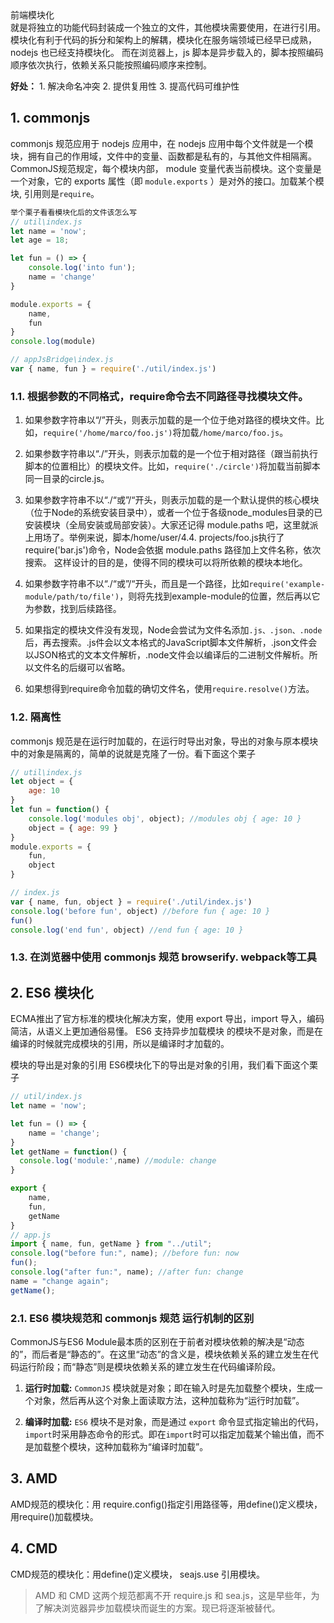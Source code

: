 <div class="title">前端模块化</div>
就是将独立的功能代码封装成一个独立的文件，其他模块需要使用，在进行引用。
模块化有利于代码的拆分和架构上的解耦，模块化在服务端领域已经早已成熟，nodejs 也已经支持模块化。
而在浏览器上，js 脚本是异步载入的，脚本按照编码顺序依次执行，依赖关系只能按照编码顺序来控制。

**好处：** 1. 解决命名冲突 2. 提供复用性 3. 提高代码可维护性


## 1. commonjs
commonjs 规范应用于 nodejs 应用中，在 nodejs 应用中每个文件就是一个模块，拥有自己的作用域，文件中的变量、函数都是私有的，与其他文件相隔离。
CommonJS规范规定，每个模块内部， module 变量代表当前模块。这个变量是一个对象，它的 exports 属性（即 `module.exports` ）是对外的接口。加载某个模块, 引用则是`require`。

```js
举个栗子看看模块化后的文件该怎么写
// util\index.js
let name = 'now';
let age = 18;

let fun = () => {
    console.log('into fun');
    name = 'change'
}

module.exports = {
    name,
    fun
}
console.log(module)

// appJsBridge\index.js
var { name, fun } = require('./util/index.js')
```

### 1.1. 根据参数的不同格式，require命令去不同路径寻找模块文件。
1. 如果参数字符串以“/”开头，则表示加载的是一个位于绝对路径的模块文件。比如，`require('/home/marco/foo.js')`将加载`/home/marco/foo.js`。
2. 如果参数字符串以“./”开头，则表示加载的是一个位于相对路径（跟当前执行脚本的位置相比）的模块文件。比如，`require('./circle')`将加载当前脚本同一目录的circle.js。
3. 如果参数字符串不以“./“或”/“开头，则表示加载的是一个默认提供的核心模块（位于Node的系统安装目录中），或者一个位于各级node_modules目录的已安装模块（全局安装或局部安装）。大家还记得 module.paths 吧，这里就派上用场了。举例来说，脚本/home/user/4.4.
projects/foo.js执行了require('bar.js')命令，Node会依据 module.paths 路径加上文件名称，依次搜索。
这样设计的目的是，使得不同的模块可以将所依赖的模块本地化。
4. 如果参数字符串不以“./“或”/“开头，而且是一个路径，比如`require('example-module/path/to/file')`，则将先找到example-module的位置，然后再以它为参数，找到后续路径。

5. 如果指定的模块文件没有发现，Node会尝试为文件名添加`.js、.json、.node`后，再去搜索。.js件会以文本格式的JavaScript脚本文件解析，.json文件会以JSON格式的文本文件解析，.node文件会以编译后的二进制文件解析。所以文件名的后缀可以省略。

6. 如果想得到require命令加载的确切文件名，使用`require.resolve()`方法。


### 1.2. 隔离性
commonjs 规范是在运行时加载的，在运行时导出对象，导出的对象与原本模块中的对象是隔离的，简单的说就是克隆了一份。看下面这个栗子
```js
// util\index.js
let object = {
    age: 10
}
let fun = function() {
    console.log('modules obj', object); //modules obj { age: 10 }
    object = { age: 99 }
}
module.exports = {
    fun,
    object
}

// index.js
var { name, fun, object } = require('./util/index.js')
console.log('before fun', object) //before fun { age: 10 }
fun()
console.log('end fun', object) //end fun { age: 10 }
```

### 1.3. 在浏览器中使用 commonjs 规范 browserify. webpack等工具

## 2. ES6 模块化
ECMA推出了官方标准的模块化解决方案，使用 export 导出，import 导入，编码简洁，从语义上更加通俗易懂。
ES6 支持异步加载模块 的模块不是对象，而是在编译的时候就完成模块的引用，所以是编译时才加载的。

模块的导出是对象的引用
ES6模块化下的导出是对象的引用，我们看下面这个栗子
```js
// util/index.js
let name = 'now';

let fun = () => {
    name = 'change';
}
let getName = function() {
  console.log('module:',name) //module: change
}

export {
    name,
    fun,
    getName
}
// app.js
import { name, fun, getName } from "../util";
console.log("before fun:", name); //before fun: now
fun();
console.log("after fun:", name); //after fun: change
name = "change again";
getName();
```

### 2.1. ES6 模块规范和 commonjs 规范 运行机制的区别
CommonJS与ES6 Module最本质的区别在于前者对模块依赖的解决是“动态的”，而后者是“静态的”。在这里“动态”的含义是，模块依赖关系的建立发生在代码运行阶段；而“静态”则是模块依赖关系的建立发生在代码编译阶段。

1. **运行时加载:** `CommonJS` 模块就是对象；即在输入时是先加载整个模块，生成一个对象，然后再从这个对象上面读取方法，这种加载称为“运行时加载”。

2. **编译时加载:** `ES6` 模块不是对象，而是通过 `export` 命令显式指定输出的代码，`import`时采用静态命令的形式。即在`import`时可以指定加载某个输出值，而不是加载整个模块，这种加载称为“编译时加载”。

## 3. AMD
AMD规范的模块化：用 require.config()指定引用路径等，用define()定义模块，用require()加载模块。

## 4. CMD
CMD规范的模块化：用define()定义模块， seajs.use 引用模块。

> AMD 和 CMD 这两个规范都离不开 require.js 和 sea.js，这是早些年，为了解决浏览器异步加载模块而诞生的方案。现已将逐渐被替代。
